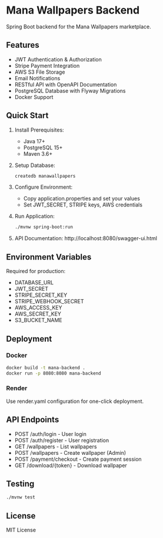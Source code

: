 # Mana Wallpapers Backend

Spring Boot backend for the Mana Wallpapers marketplace.

## Features

- JWT Authentication & Authorization
- Stripe Payment Integration  
- AWS S3 File Storage
- Email Notifications
- RESTful API with OpenAPI Documentation
- PostgreSQL Database with Flyway Migrations
- Docker Support

## Quick Start

1. Install Prerequisites:
   - Java 17+
   - PostgreSQL 15+
   - Maven 3.6+

2. Setup Database:
   ```bash
   createdb manawallpapers
   ```

3. Configure Environment:
   - Copy application.properties and set your values
   - Set JWT_SECRET, STRIPE keys, AWS credentials

4. Run Application:
   ```bash
   ./mvnw spring-boot:run
   ```

5. API Documentation: http://localhost:8080/swagger-ui.html

## Environment Variables

Required for production:
- DATABASE_URL
- JWT_SECRET  
- STRIPE_SECRET_KEY
- STRIPE_WEBHOOK_SECRET
- AWS_ACCESS_KEY
- AWS_SECRET_KEY
- S3_BUCKET_NAME

## Deployment

### Docker
```bash
docker build -t mana-backend .
docker run -p 8080:8080 mana-backend
```

### Render
Use render.yaml configuration for one-click deployment.

## API Endpoints

- POST /auth/login - User login
- POST /auth/register - User registration
- GET /wallpapers - List wallpapers
- POST /wallpapers - Create wallpaper (Admin)
- POST /payment/checkout - Create payment session
- GET /download/{token} - Download wallpaper

## Testing

```bash
./mvnw test
```

## License

MIT License